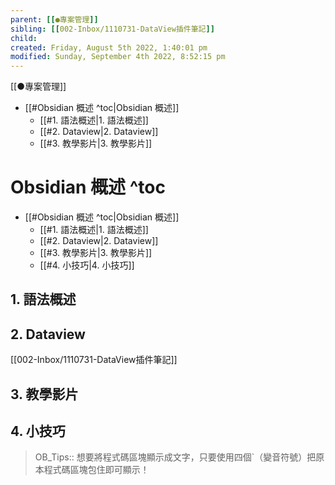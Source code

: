 ```yaml
---
parent: [[●專案管理]]
sibling: [[002-Inbox/1110731-DataView插件筆記]]
child: 
created: Friday, August 5th 2022, 1:40:01 pm
modified: Sunday, September 4th 2022, 8:52:15 pm
---
```


[[●專案管理]]

- [[#Obsidian 概述 ^toc|Obsidian 概述]]
	- [[#1. 語法概述|1. 語法概述]]
	- [[#2. Dataview|2. Dataview]]
	- [[#3. 教學影片|3. 教學影片]]
# Obsidian 概述 ^toc

- [[#Obsidian 概述 ^toc|Obsidian 概述]]
	- [[#1. 語法概述|1. 語法概述]]
	- [[#2. Dataview|2. Dataview]]
	- [[#3. 教學影片|3. 教學影片]]
	- [[#4. 小技巧|4. 小技巧]]


## 1. 語法概述

## 2. Dataview
[[002-Inbox/1110731-DataView插件筆記]]

## 3. 教學影片

## 4. 小技巧

> OB_Tips:: 想要將程式碼區塊顯示成文字，只要使用四個\`（變音符號）把原本程式碼區塊包住即可顯示！